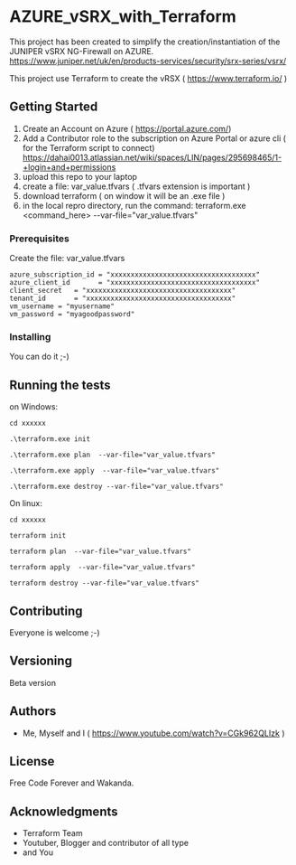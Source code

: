 # AZURE_vSRX_with_Terraform

This project has been created to simplify the creation/instantiation of the JUNIPER vSRX NG-Firewall on AZURE.
https://www.juniper.net/uk/en/products-services/security/srx-series/vsrx/

This project use Terraform to create the vRSX ( https://www.terraform.io/ )

## Getting Started

  1. Create an Account on Azure ( https://portal.azure.com/)
  2. Add a Contributor role to the subscription on Azure Portal or azure cli ( for the Terraform script to connect)
        https://dahai0013.atlassian.net/wiki/spaces/LIN/pages/295698465/1-+login+and+permissions
  3. upload this repo to your laptop
  4. create a file: var_value.tfvars ( .tfvars extension is important )
  5. download terraform ( on window it will be an .exe file )
  6. in the local repro directory, run the command: terraform.exe <command_here>  --var-file="var_value.tfvars"

### Prerequisites

  Create the file:  var_value.tfvars

```
azure_subscription_id = "xxxxxxxxxxxxxxxxxxxxxxxxxxxxxxxxxxxx"
azure_client_id       = "xxxxxxxxxxxxxxxxxxxxxxxxxxxxxxxxxxxx"
client_secret   = "xxxxxxxxxxxxxxxxxxxxxxxxxxxxxxxxxxxx"
tenant_id       = "xxxxxxxxxxxxxxxxxxxxxxxxxxxxxxxxxxxx"
vm_username = "myusername"
vm_password = "myagoodpassword"
```

### Installing

You can do it ;-)

## Running the tests

on Windows:

```
cd xxxxxx

.\terraform.exe init

.\terraform.exe plan  --var-file="var_value.tfvars"

.\terraform.exe apply  --var-file="var_value.tfvars"

.\terraform.exe destroy --var-file="var_value.tfvars"

```

On linux:

```
cd xxxxxx

terraform init

terraform plan  --var-file="var_value.tfvars"

terraform apply  --var-file="var_value.tfvars"

terraform destroy --var-file="var_value.tfvars"

```


## Contributing

Everyone is welcome ;-)


## Versioning

Beta version

## Authors

* Me, Myself and I ( https://www.youtube.com/watch?v=CGk962QLIzk )


## License

Free Code Forever and Wakanda.

## Acknowledgments

* Terraform Team
* Youtuber, Blogger and contributor of all type
* and You
